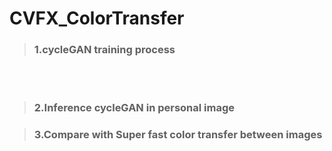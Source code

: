 # CVFX_ColorTransfer 

> ### 1.cycleGAN training process 
<br></br>
> ### 2.Inference cycleGAN in personal image


> ### 3.Compare with Super fast color transfer between images


